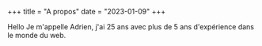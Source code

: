 +++
title = "A propos"
date = "2023-01-09"
+++


Hello
Je m'appelle Adrien, j'ai 25 ans avec plus de 5 ans d'expérience dans le monde du web.

